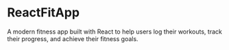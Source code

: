# ReactFitApp
A modern fitness app built with React to help users log their workouts, track their progress, and achieve their fitness goals. 
